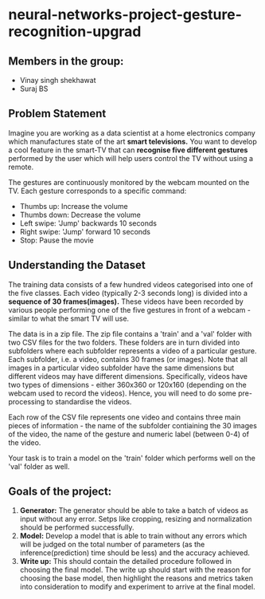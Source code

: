 # neural-networks-project-gesture-recognition-upgrad

## Members in the group:
- Vinay singh shekhawat
- Suraj BS

## Problem Statement

Imagine you are working as a data scientist at a home electronics company which manufactures state of the art __smart televisions.__ You want to develop a cool feature in the smart-TV that can __recognise five different gestures__ performed by the user which will help users control the TV without using a remote.

The gestures are continuously monitored by the webcam mounted on the TV. Each gesture corresponds to a specific command:
- Thumbs up: Increase the volume
- Thumbs down: Decrease the volume
- Left swipe: 'Jump' backwards 10 seconds
- Right swipe: 'Jump' forward 10 seconds
- Stop: Pause the movie

## Understanding the Dataset

The training data consists of a few hundred videos categorised into one of the five classes. Each video (typically 2-3 seconds long) is divided into a __sequence of 30 frames(images).__ These videos have been recorded by various people performing one of the five gestures in front of a webcam - similar to what the smart TV will use.

The data is in a zip file. The zip file contains a 'train' and a 'val' folder with two CSV files for the two folders. These folders are in turn divided into subfolders where each subfolder represents a video of a particular gesture. Each subfolder, i.e. a video, contains 30 frames (or images). Note that all images in a particular video subfolder have the same dimensions but different videos may have different dimensions. Specifically, videos have two types of dimensions - either 360x360 or 120x160 (depending on the webcam used to record the videos). Hence, you will need to do some pre-processing to standardise the videos.

Each row of the CSV file represents one video and contains three main pieces of information - the name of the subfolder contiaining the 30 images of the video, the name of the gesture and numeric label (between 0-4) of the video.

Your task is to train a model on the 'train' folder which performs well on the 'val' folder as well.

## Goals of the project:
1. __Generator:__ The generator should be able to take a batch of videos as input without any error. Setps like cropping, resizing and normalization should be performed successfully.
2. __Model:__ Develop a model that is able to train without any errors which will be judged on the total number of parameters (as the inference(prediction) time should be less) and the accuracy achieved.
3. __Write up:__ This should contain the detailed procedure followed in choosing the final model. The write up should start with the reason for choosing the base model, then highlight the reasons and metrics taken into consideration to modify and experiment to arrive at the final model.
